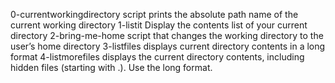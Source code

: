 0-currentworkingdirectory script prints the absolute path name of the current working directory
1-listit Display the contents list of your current directory
2-bring-me-home script that changes the working directory to the user’s home directory
3-listfiles displays current directory contents in a long format
4-listmorefiles displays the current directory contents, including hidden files (starting with .). Use the long format.
